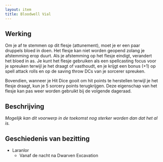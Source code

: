 ```yaml
---
layout: item
title: Bloodwell Vial
---
```


## Werking
Om je af te stemmen op dit flesje (attunement), moet je er een paar druppels bloed in doen. Het flesje kan niet worden geopend zolang je afstemming erop duurt. Als je afstemming op het flesje eindigt, verandert het bloed in as. Je kunt het flesje gebruiken als een spellcasting focus voor je spreuken terwijl je het draagt ​​of vasthoudt, en je krijgt een bonus (+1) op spell attack rolls en op de saving throw DCs van je sorcerer spreuken.

Bovendien, wanneer je Hit Dice gooit om hit points te herstellen terwijl je het flesje draagt, kun je 5 sorcery points terugkrijgen. Deze eigenschap van het flesje kan pas weer worden gebruikt bij de volgende dageraad.

## Beschrijving
<i>Mogelijk kan dit voorwerp in de toekomst nog sterker worden dan dat het al is.</i>

## Geschiedenis van bezitting
* Laranlor
  * Vanaf de nacht na Dwarven Excavation